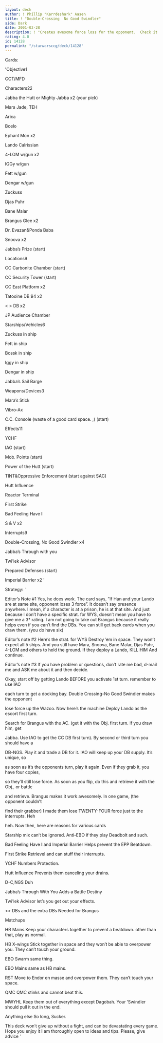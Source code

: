 ```yaml
---
layout: deck
author: ! Phillip "Karrdeshark" Aasen
title: ! "Double-Crossing  No Good Swindler"
side: Dark
date: 2001-02-28
description: ! "Creates awesome force loss for the opponent.  Check it out"
rating: 4.0
id: 14128
permalink: "/starwarsccg/deck/14128"
---
```

Cards: 

'Objective1

CCT/MFD


Characters22

Jabba the Hutt or Mighty Jabba x2 (your pick)

Mara Jade, TEH

Arica

Boelo

Ephant Mon x2

Lando Calrissian

4-LOM w/gun x2

IGGy w/gun

Fett w/gun

Dengar w/gun

Zuckuss

Djas Puhr

Bane Malar

Brangus Glee x2

Dr. Evazan&Ponda Baba

Snoova x2

Jabba’s Prize (start)


Locations9

CC Carbonite Chamber (start)

CC Security Tower (start)

CC East Platform x2

Tatooine DB 94 x2

< > DB x2

JP Audience Chamber


Starships/Vehicles6

Zuckuss in ship

Fett in ship

Bossk in ship

Iggy in ship

Dengar in ship

Jabba’s Sail Barge


Weapons/Devices3

Mara’s Stick

Vibro-Ax

C.C. Console (waste of a good card space. ;) (start)


Effects11

YCHF

IAO (start)

Mob. Points (start)

Power of the Hutt (start)

TINT&Oppressive Enforcement (start against SAC)

Hutt Influence

Reactor Terminal

First Strike

Bad Feeling Have I

S & V x2


Interrupts9

Double-Crossing, No Good Swindler x4

Jabba’s Through with you

Twi’lek Advisor

Prepared Defenses (start)

Imperial Barrier x2 '

Strategy: '

Editor’s Note #1 Yes, he does work.  The card says, ”If Han and your Lando are at same site, opponent loses 3 force”.  It doesn’t say presence anywhere.  I mean, if a character is at a prison, he is at that site.  And just because I don’t have a specific strat. for WYS, doesn’t mean you have to give me a 3* rating.  I am not going to take out Brangus because it really helps even if you can’t find the DBs.  You can still get back cards when you draw them. (you do have six)


Editor’s note #2 Here’s the strat. for WYS Destroy ’em in space.  They won’t expect all 5 ships.  And you still have Mara, Snoova, Bane Malar, Djas Puhr, 4-LOM and others to hold the ground.  If they deploy a Lando, KILL HIM  And continue.  


Editor’s note #3 If you have problem or questions, don’t rate me bad, d-mail me and ASK me about it and then decide.


Okay, start off by getting Lando BEFORE you activate 1st turn.  remember to use IAO

each turn to get a docking bay.  Double Crossing-No Good Swindler makes the opponent

lose force up the Wazoo.  Now here’s the machine Deploy Lando as the escort first turn. 

Search for Brangus with the AC. (get it with the Obj. first turn.  If you draw him, get

Jabba.  Use IAO to get the CC DB first turn).  By second or third turn you should have a

DB-NGS. Play it and trade a DB for it.  IAO will keep up your DB supply.  It’s unique, so

as soon as it’s the opponents turn, play it again.  Even if they grab it, you have four copies,

so they’ll still lose force.  As soon as you flip, do this and retrieve it with the Obj., or battle

and retrieve.  Brangus makes it work awesomely.  In one game, (the opponent couldn’t

find their grabber) I made them lose TWENTY-FOUR force just to the interrupts.  Heh

heh.  Now then, here are reasons for various cards


Starship mix  can’t be ignored.  Anti-EBO if they play Deadbolt and such.


Bad Feeling Have I and Imperial Barrier Helps prevent the EPP Beatdown.


First Strike Retrievel and can stuff their interrupts.


YCHF Numbers Protection.  


Hutt Influence Prevents them canceling your drains.


D-C,NGS Duh


Jabba’s Through With You Adds a Battle Destiny


Twi’lek Advisor let’s you get out your effects.


<> DBs and the extra DBs Needed for Brangus



Matchups


HB Mains Keep your characters together to prevent a beatdown. other than that, play as normal.


HB X-wings Stick together in space and they won’t be able to overpower you.  They can’t touch your ground.


EBO Swarm same thing.


EBO Mains same as HB mains.


RST Move to Endor en masse and overpower them.  They can’t touch your space.


QMC QMC stinks and cannot beat this.


MWYHL Keep them out of everything except Dagobah.  Your ’Swindler should pull it out in the end.


Anything else So long, Sucker.


This deck won’t give up without a fight, and can be devastating every game.  Hope you enjoy it  I am thoroughly open to ideas and tips.  Please, give advice  '
